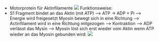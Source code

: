 - Motorprotein für Aktinfilamente 
![](Pasted%20image%2020231111183634.png)
Funktionsweise:
- S1 Fragment bindet an das Aktin (mit ATP) --> ATP -> ADP + Pi
--> Energie wird freigesetzt Myosin bewegt sich in eine Richtung --> Actinfilament wird in eine Richtung mitgezogen --> Kontraktion  --> ADP verlässt das Mysin --> Myosin löst sich erst wieder vom Aktin wenn ATP wieder an das Myosin gebunden wird:
![](Pasted%20image%2020231111183943.png)
